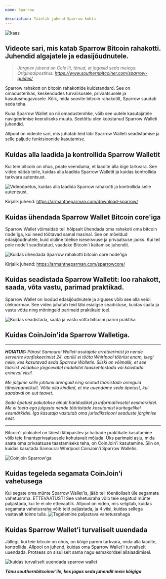```yaml
---
name: Sparrow

description: Täielik juhend Sparrow kohta
---
```


![kaas](assets/cover.webp)

## Videote sari, mis katab Sparrow Bitcoin rahakotti. Juhendid algajatele ja edasijõudnutele.

> _Järgnev juhend on Cole'ilt, tänud, et jagasid seda meiega. Originaalpostitus: https://www.southernbitcoiner.com/sparrow-guides/_

Sparrow rahakott on bitcoin rahakottide kuldstandard. See on omadusterikas, keskendudes turvalisusele, privaatsusele ja kasutusmugavusele. Kõik, mida soovite bitcoin rahakotilt, Sparrow suudab seda teha.

Kuna Sparrow Wallet on nii omadusterohke, võib see uutele kasutajatele navigeerimise keeruliseks muuta. Seetõttu olen koostanud Sparrow Walleti juhendid.

Allpool on videote sari, mis juhatab teid läbi Sparrow Walleti seadistamise ja selle paljude funktsioonide kasutamise.

## Kuidas alla laadida ja kontrollida Sparrow Walletit

Kui teie bitcoin on ohus, peate veenduma, et laadite alla õige tarkvara. See video näitab teile, kuidas alla laadida Sparrow Walletit ja kuidas kontrollida tarkvara autentsust.

![Videoõpetus, kuidas alla laadida Sparrow rahakotti ja kontrollida selle autentsust.](https://www.youtube.com/watch?v=MyDMvjGFdDE)

Kirjalik juhend: https://armantheparman.com/download-sparrow/

## Kuidas ühendada Sparrow Wallet Bitcoin core'iga

Sparrow Wallet võimaldab teil hõlpsalt ühendada oma rahakoti oma bitcoin node'iga, kui need töötavad samal masinal. See on mõeldud edasijõudnutele, kuid oluline tõelise iseseisvuse ja privaatsuse jaoks. Kui teil pole node'i seadistatud, vaadake Bitcoin'i käitamise juhendit.

![Kuidas ühendada Sparrow rahakotti bitcoin core node'iga](https://www.youtube.com/watch?v=9Aw6OAXxE_Y)

Kirjalik juhend: https://armantheparman.com/sparrowcore/

## Kuidas seadistada Sparrow Walletit: loo rahakott, saada, võta vastu, parimad praktikad.

Sparrow Wallet on loodud edasijõudnutele ja alguses võib see olla veidi ülekoormav. See video juhatab teid läbi esialgse seadistuse, kuidas saata ja vastu võtta ning mõningaid parimaid praktikaid teel.

![Kuidas seadistada, saata ja vastu võtta bitcoini parim praktika](https://youtu.be/7QCKSPIq0Ac)

## Kuidas CoinJoin'ida Sparrow Walletiga.

---

***HOIATUS:** Pärast Samourai Walleti asutajate arreteerimist ja nende serverite konfiskeerimist 24. aprillil ei tööta Whirlpool tööriist enam, isegi neile, kes kasutavad seda Sparrow Walletis. Siiski on võimalik, et see tööriist võidakse järgnevatel nädalatel taaskehtestada või käivitada erineval viisil.*

_Me jälgime selle juhtumi arenguid ning seotud tööriistade arenguid tähelepanelikult. Võite olla kindlad, et me uuendame seda õpetust, kui saadaval on uut teavet._

_Seda õpetust pakutakse ainult hariduslikel ja informatiivsetel eesmärkidel. Me ei toeta ega julgusta nende tööriistade kasutamist kuritegelikel eesmärkidel. Iga kasutaja vastutab oma jurisdiktsiooni seaduste järgimise eest._

---

Bitcoin'i plokiahel on täiesti läbipaistev ja halbade praktikate kasutamine võib teie finantsprivaatsusele kohutavalt mõjuda. Üks parimaid asju, mida saate oma privaatsuse taastamiseks teha, on CoinJoin'i kasutamine. Siin on, kuidas kasutada Samourai Whirlpool CoinJoin'i Sparrow Walletis.

![Coinjoin Sparrow'ga](https://youtu.be/p24SxLI1ews)

## Kuidas tegeleda segamata CoinJoin'i vahetusega
Kui segate oma münte Sparrow Wallet'is, jääb teil tõenäoliselt üle segamata vahetusraha. ETTEVAATUST! See vahetusraha võib teie segatud münte paljastada, kui te ei ole ettevaatlik. Allpool on video, mis selgitab, kuidas segamata vahetusraha võib teid paljastada, ja 4 viisi, kuidas sellega vastavalt toime tulla.
![Tegelemine paljastava vahetusrahaga](https://youtu.be/dnzZtgNQS0g)

## Kuidas Sparrow Wallet'i turvaliselt uuendada

Jällegi, kui teie bitcoin on ohus, on kõige parem tarkvara, mida alla laadite, kontrollida. Allpool on juhend, kuidas oma Sparrow Wallet'i turvaliselt uuendada. Protsess on sisuliselt sama nagu esmakordsel allalaadimisel.

![kuidas turvaliselt uuendada sparrow wallet](https://youtu.be/IThaolnDgSo)

**_Tänu southernbitcoiner'ile, kes jagas seda juhendit meie kõigiga_**